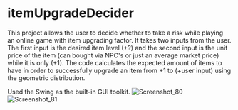 # itemUpgradeDecider
This project allows the user to decide whether to take a risk while playing an online game with item upgrading factor. It takes two inputs from the user. The first input is the desired item level (+?) and the second input is the unit price of the item (can bought via NPC's or just an average market price) while it is only (+1). The code calculates the expected amount of items to have in order to successfully upgrade an item from +1 to (+user input) using the geometric distribution.

Used the Swing as the built-in GUI toolkit. 
![Screenshot_80](https://user-images.githubusercontent.com/40829087/227714325-6ad39e60-c04c-4500-abb6-76607cd1454b.png)
![Screenshot_81](https://user-images.githubusercontent.com/40829087/227714328-1d060145-04cb-452c-b09e-479fcc47d09c.png)

